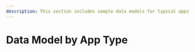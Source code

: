 ```yaml
---
description: This section includes sample data models for typical apps.
---
```


# Data Model by App Type

